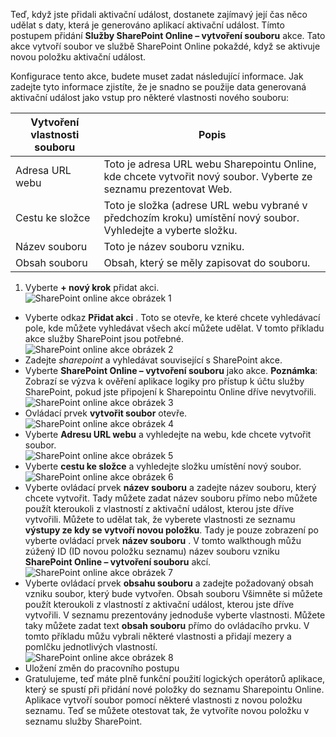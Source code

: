 Teď, když jste přidali aktivační událost, dostanete zajímavý její čas něco udělat s daty, která je generováno aplikací aktivační událost. Tímto postupem přidání **Služby SharePoint Online – vytvoření souboru** akce. Tato akce vytvoří soubor ve službě SharePoint Online pokaždé, když se aktivuje novou položku aktivační událost. 

Konfigurace tento akce, budete muset zadat následující informace. Jak zadejte tyto informace zjistíte, že je snadno se použije data generovaná aktivační událost jako vstup pro některé vlastnosti nového souboru:

|Vytvoření vlastnosti souboru|Popis|
|---|---|
|Adresa URL webu|Toto je adresa URL webu Sharepointu Online, kde chcete vytvořit nový soubor. Vyberte ze seznamu prezentovat Web.|
|Cestu ke složce|Toto je složka (adrese URL webu vybrané v předchozím kroku) umístění nový soubor. Vyhledejte a vyberte složku.|
|Název souboru|Toto je název souboru vzniku.|
|Obsah souboru|Obsah, který se měly zapisovat do souboru.|

1. Vyberte **+ nový krok** přidat akci.  
![SharePoint online akce obrázek 1](./media/connectors-create-api-sharepointonline/action-1.png)  
- Vyberte odkaz **Přidat akci** . Toto se otevře, ke které chcete vyhledávací pole, kde můžete vyhledávat všech akcí můžete udělat. V tomto příkladu akce služby SharePoint jsou potřebné.    
![SharePoint online akce obrázek 2](./media/connectors-create-api-sharepointonline/action-2.png)    
- Zadejte *sharepoint* a vyhledávat související s SharePoint akce.
- Vyberte **SharePoint Online – vytvoření souboru** jako akce.   **Poznámka**: Zobrazí se výzva k ověření aplikace logiky pro přístup k účtu služby SharePoint, pokud jste připojení k Sharepointu Online dříve nevytvořili.    
![SharePoint online akce obrázek 3](./media/connectors-create-api-sharepointonline/action-3.png)    
- Ovládací prvek **vytvořit soubor** otevře.   
![SharePoint online akce obrázek 4](./media/connectors-create-api-sharepointonline/action-4.png)     
- Vyberte **Adresu URL webu** a vyhledejte na webu, kde chcete vytvořit soubor.     
![SharePoint online akce obrázek 5](./media/connectors-create-api-sharepointonline/action-5.png)  
- Vyberte **cestu ke složce** a vyhledejte složku umístění nový soubor.  
![SharePoint online akce obrázek 6](./media/connectors-create-api-sharepointonline/action-6.png)  
- Vyberte ovládací prvek **název souboru** a zadejte název souboru, který chcete vytvořit. Tady můžete zadat název souboru přímo nebo můžete použít kteroukoli z vlastností z aktivační událost, kterou jste dříve vytvořili. Můžete to udělat tak, že vyberete vlastnosti ze seznamu **výstupy ze kdy se vytvoří novou položku**. Tady je pouze zobrazení po vyberte ovládací prvek **název souboru** . V tomto walkthough můžu zúžený ID (ID novou položku seznamu) název souboru vzniku **SharePoint Online – vytvoření souboru** akcí.    
![SharePoint online akce obrázek 7](./media/connectors-create-api-sharepointonline/action-7.png)  
- Vyberte ovládací prvek **obsahu souboru** a zadejte požadovaný obsah vzniku soubor, který bude vytvořen. Obsah souboru Všimněte si můžete použít kteroukoli z vlastností z aktivační událost, kterou jste dříve vytvořili. V seznamu prezentovány jednoduše vyberte vlastnosti. Můžete taky můžete zadat text **obsah souboru** přímo do ovládacího prvku. V tomto příkladu můžu vybrali některé vlastnosti a přidají mezery a pomlčku jednotlivých vlastností.        
![SharePoint online akce obrázek 8](./media/connectors-create-api-sharepointonline/action-8.png)  
- Uložení změn do pracovního postupu  
- Gratulujeme, teď máte plně funkční použití logických operátorů aplikace, který se spustí při přidání nové položky do seznamu Sharepointu Online. Aplikace vytvoří soubor pomocí některé vlastnosti z novou položku seznamu.  Teď se můžete otestovat tak, že vytvoříte novou položku v seznamu služby SharePoint. 
